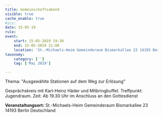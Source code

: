 ```yaml
---
title: Gemeinschaftsabend
visible: true
cache_enable: true
#ics: 
date: 15-05-19
rule: 
event:
	start: 15-05-2019 19:30
	end: 15-05-2019 21:00
	location: 'St.-Michaels-Heim Gemeinderaum Bismarkallee 23 14193 Berlin Deutschland'
taxonomy:
	category: ['']
	tag: ['Mai 2019']

---
```

Thema: "Ausgewählte Stationen auf dem Weg zur Erlösung"

Gesprächskreis mit Karl-Heinz Häder und Mitbringbuffet.
Treffpunkt: Jugendraum.
Zeit: Ab 19.30 Uhr im Anschluss an den Gottesdienst


**Veranstaltungsort:** St.-Michaels-Heim
Gemeinderaum
Bismarkallee 23
14193 Berlin
Deutschland

